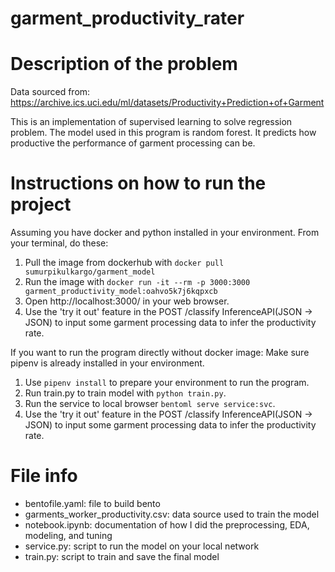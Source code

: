 # garment_productivity_rater


# Description of the problem

Data sourced from: https://archive.ics.uci.edu/ml/datasets/Productivity+Prediction+of+Garment

This is an implementation of supervised learning to solve regression problem. The model used in this program is random forest. It predicts how productive the performance of garment processing can be. 

# Instructions on how to run the project

Assuming you have docker and python installed in your environment. From your terminal, do these: 
1. Pull the image from dockerhub with ```docker pull sumurpikulkargo/garment_model```
2. Run the image with ```docker run -it --rm -p 3000:3000 garment_productivity_model:oahvo5k7j6kqpxcb``` 
3. Open http://localhost:3000/ in your web browser.
4. Use the 'try it out' feature in the POST /classify InferenceAPI(JSON → JSON) to input some garment processing data to infer the productivity rate. 

If you want to run the program directly without docker image: 
Make sure pipenv is already installed in your environment. 
1. Use ```pipenv install``` to prepare your environment to run the program.
2. Run train.py to train model with ```python train.py```.
3. Run the service to local browser ```bentoml serve service:svc```.
4. Use the 'try it out' feature in the POST /classify InferenceAPI(JSON → JSON) to input some garment processing data to infer the productivity rate. 

# File info

- bentofile.yaml: file to build bento
- garments_worker_productivity.csv: data source used to train the model
- notebook.ipynb: documentation of how I did the preprocessing, EDA, modeling, and tuning
- service.py: script to run the model on your local network
- train.py: script to train and save the final model 

